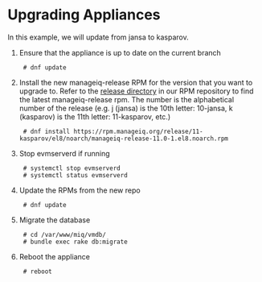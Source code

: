 ---
---

# Upgrading Appliances

In this example, we will update from jansa to kasparov.

1. Ensure that the appliance is up to date on the current branch

        # dnf update

2. Install the new manageiq-release RPM for the version that you want to upgrade to. Refer to the [release directory](https://rpm.manageiq.org/index.html?prefix=release/) in our RPM repository to find the latest manageiq-release rpm. The number is the alphabetical number of the release (e.g. j (jansa) is the 10th letter: 10-jansa, k (kasparov) is the 11th letter: 11-kasparov, etc.)

        # dnf install https://rpm.manageiq.org/release/11-kasparov/el8/noarch/manageiq-release-11.0-1.el8.noarch.rpm

3. Stop evmserverd if running

        # systemctl stop evmserverd
        # systemctl status evmserverd

4. Update the RPMs from the new repo

        # dnf update

5. Migrate the database

        # cd /var/www/miq/vmdb/
        # bundle exec rake db:migrate

6. Reboot the appliance

        # reboot
